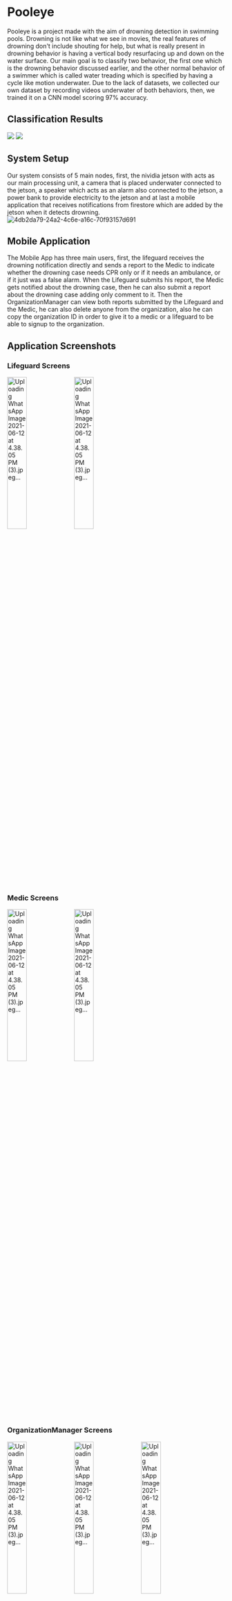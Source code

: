
# Pooleye
Pooleye is a project made with the aim of drowning detection in swimming pools. Drowning is not like what we see in movies, the real features of drowning don't include shouting for help, but what is really present in drowning behavior is having a vertical body resurfacing up and down on the water surface. Our main goal is to classify two behavior, the first one which is the drowning behavior discussed earlier, and the other normal behavior of a swimmer which is called water treading which is specified by having a cycle like motion underwater.
Due to the lack of datasets, we collected our own dataset by recording videos underwater of both behaviors, then, we trained it on a CNN model scoring 97% accuracy.
## Classification Results
![](https://media.giphy.com/media/YE7h3I1vS336IU9Dst/giphy.gif) ![](https://media.giphy.com/media/IOGgyp6hYJ3d19wmOY/giphy.gif)
## System Setup
Our system consists of 5 main nodes, first, the nividia jetson with acts as our main processing unit, a camera that is placed underwater connected to the jetson, a speaker which acts as an alarm also connected to the jetson, a power bank to provide electricity to the jetson and at last a mobile application that receives notifications from firestore which are added by the jetson when it detects drowning.
![4db2da79-24a2-4c6e-a16c-70f93157d691](https://user-images.githubusercontent.com/43723746/121779450-f5d9e780-cb9b-11eb-984a-c6a3c063f3b7.jpg)
## Mobile Application
The Mobile App has three main users, first, the lifeguard receives the drowning notification directly and sends a report to the Medic to indicate whether the drowning case needs CPR only or if it needs an ambulance, or if it just was a false alarm. When the Lifeguard submits his report, the Medic gets notified about the drowning case, then he can also submit a report about the drowning case adding only comment to it. Then the OrganizationManager can view both reports submitted by the Lifeguard and the Medic, he can also delete anyone from the organization, also he can copy the organization ID in order to give it to a medic or a lifeguard to be able to signup to the organization.

## Application Screenshots
### Lifeguard Screens
<img src="https://user-images.githubusercontent.com/43723746/121779710-587fb300-cb9d-11eb-89e1-2b54b4df5416.jpeg" alt="Uploading WhatsApp Image 2021-06-12 at 4.38.05 PM (3).jpeg…" width ="30%" height="30%" style="max-width:100%;"> <img src="https://user-images.githubusercontent.com/43723746/121779722-6b928300-cb9d-11eb-9875-aa4ebf132e59.jpeg" alt="Uploading WhatsApp Image 2021-06-12 at 4.38.05 PM (3).jpeg…" width ="30%" height="30%" style="max-width:100%;">
### Medic Screens
<img src="https://user-images.githubusercontent.com/43723746/121780256-d349cd80-cb9f-11eb-8989-4e79e4452833.jpeg" alt="Uploading WhatsApp Image 2021-06-12 at 4.38.05 PM (3).jpeg…" width ="30%" height="30%" style="max-width:100%;"> <img src="https://user-images.githubusercontent.com/43723746/121780288-f5435000-cb9f-11eb-8a15-c2ef99782503.jpeg" alt="Uploading WhatsApp Image 2021-06-12 at 4.38.05 PM (3).jpeg…" width ="30%" height="30%" style="max-width:100%;">
### OrganizationManager Screens
<img src="https://user-images.githubusercontent.com/43723746/121780398-5d923180-cba0-11eb-9ffa-62247e501395.jpeg" alt="Uploading WhatsApp Image 2021-06-12 at 4.38.05 PM (3).jpeg…" width ="30%" height="30%" style="max-width:100%;">  <img src="https://user-images.githubusercontent.com/43723746/121780420-7e5a8700-cba0-11eb-8816-3e8797ee48f7.jpeg" alt="Uploading WhatsApp Image 2021-06-12 at 4.38.05 PM (3).jpeg…" width ="30%" height="30%" style="max-width:100%;"> <img src="https://user-images.githubusercontent.com/43723746/121780453-a0eca000-cba0-11eb-9ce2-2668b965cee3.jpeg" alt="Uploading WhatsApp Image 2021-06-12 at 4.38.05 PM (3).jpeg…" width ="30%" height="30%" style="max-width:100%;"> <img src="https://user-images.githubusercontent.com/43723746/121780453-a0eca000-cba0-11eb-9ce2-2668b965cee3.jpeg" alt="Uploading WhatsApp Image 2021-06-12 at 4.38.05 PM (3).jpeg…" width ="30%" height="30%" style="max-width:100%;"> <img src="https://user-images.githubusercontent.com/43723746/121780571-41db5b00-cba1-11eb-8d7d-9c320bbc15cf.jpeg" alt="Uploading WhatsApp Image 2021-06-12 at 4.38.05 PM (3).jpeg…" width ="30%" height="30%" style="max-width:100%;"> 









